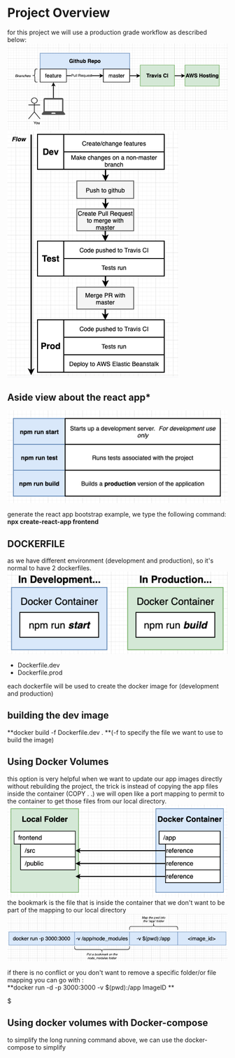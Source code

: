 # Project Overview

for this project we will use a production grade workflow as described below:  
<img src="photos/1.png" >
<img src="photos/2.png" >

## Aside view about the react app*
<img src="photos/3.png" >

generate the react app bootstrap example, we type the following command:
**npx create-react-app frontend**

## DOCKERFILE
as we have different environment (development and production), so it's normal to have 2 dockerfiles.
<img src="photos/4.png" >
- Dockerfile.dev
- Dockerfile.prod

each dockerfile will be used to create the docker image for (development and production)
## building the dev image
**docker build -f Dockerfile.dev . **(-f to specify the file we want to use to build the image)

## Using Docker Volumes
this option is very helpful when we want to update our app images directly without rebuilding the project, the trick is instead of copying the app files inside the container (COPY . .) we will open like a port mapping to permit to the container to get those files from our local directory.  
<img src="photos/5.png" >
the bookmark is the file that is inside the container that we don't want to be part of the mapping to our local directory  
<img src="photos/6.png" >

if there is no conflict or you don't want to remove a specific folder/or file mapping you can go with :  
**docker run -d -p 3000:3000 -v $(pwd):/app ImageID **

$
## Using docker volumes with Docker-compose
to simplify the long running command above, we can use the docker-compose to simplify
